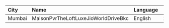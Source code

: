 | City   | Name                                 | Language |  Time | Type     | Price | Capacity | Booked |
| :----- | :----------------------------------- | :------- | ----: | :------- | ----: | -------: | -----: |
| Mumbai | MaisonPvrTheLoftLuxeJioWorldDriveBkc | English  | 17:00 | Platinum |  600₹ |       33 |     33 |